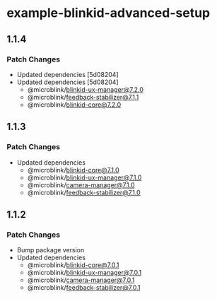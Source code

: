 # example-blinkid-advanced-setup

## 1.1.4

### Patch Changes

- Updated dependencies [5d08204]
- Updated dependencies [5d08204]
  - @microblink/blinkid-ux-manager@7.2.0
  - @microblink/feedback-stabilizer@7.1.1
  - @microblink/blinkid-core@7.2.0

## 1.1.3

### Patch Changes

- Updated dependencies
  - @microblink/blinkid-core@7.1.0
  - @microblink/blinkid-ux-manager@7.1.0
  - @microblink/camera-manager@7.1.0
  - @microblink/feedback-stabilizer@7.1.0

## 1.1.2

### Patch Changes

- Bump package version
- Updated dependencies
  - @microblink/blinkid-core@7.0.1
  - @microblink/blinkid-ux-manager@7.0.1
  - @microblink/camera-manager@7.0.1
  - @microblink/feedback-stabilizer@7.0.1
